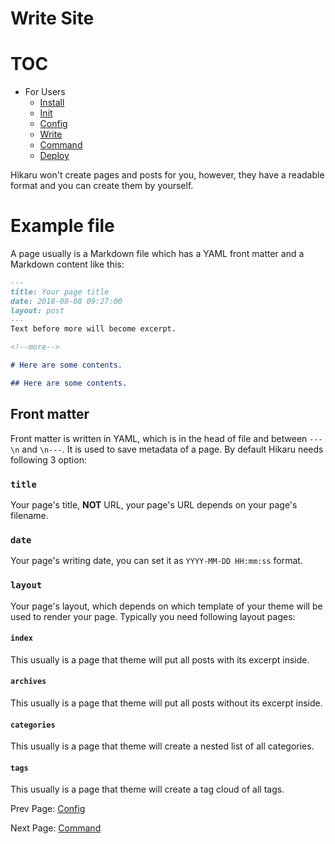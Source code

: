 Write Site
==========

# TOC

- For Users
	- [Install](install.md)
	- [Init](init.md)
	- [Config](config.md)
	- [Write](write.md)
	- [Command](command.md)
	- [Deploy](deploy.md)

Hikaru won't create pages and posts for you, however, they have a readable format and you can create them by yourself.

# Example file

A page usually is a Markdown file which has a YAML front matter and a Markdown content like this:

```markdown
---
title: Your page title
date: 2018-08-08 09:27:00
layout: post
---
Text before more will become excerpt.

<!--more-->

# Here are some contents.

## Here are some contents.
```

## Front matter

Front matter is written in YAML, which is in the head of file and between `---\n` and `\n---`. It is used to save metadata of a page. By default Hikaru needs following 3 option:

### `title`

Your page's title, **NOT** URL, your page's URL depends on your page's filename.

### `date`

Your page's writing date, you can set it as `YYYY-MM-DD HH:mm:ss` format.

### `layout`

Your page's layout, which depends on which template of your theme will be used to render your page. Typically you need following layout pages:

#### `index`

This usually is a page that theme will put all posts with its excerpt inside.

#### `archives`

This usually is a page that theme will put all posts without its excerpt inside.

#### `categories`

This usually is a page that theme will create a nested list of all categories.

#### `tags`

This usually is a page that theme will create a tag cloud of all tags.

Prev Page: [Config](config.md)

Next Page: [Command](command.md)
